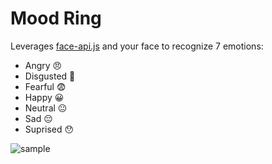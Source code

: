 # Mood Ring

Leverages [face-api.js](https://github.com/justadudewhohacks/face-api.js) and your face to recognize 7 emotions:
- Angry 😠
- Disgusted 🤢
- Fearful 😨
- Happy 😀
- Neutral 😐
- Sad 😔
- Suprised 😯

![sample](http://i.imgur.com/kRU3kWi.png)





